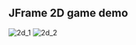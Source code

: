 ## JFrame 2D game demo 

![2d_1](https://github.com/user-attachments/assets/30f0e71d-3fcc-4140-a3cb-0b4bc30706e4)
![2d_2](https://github.com/user-attachments/assets/9ad13002-3cde-4521-8d23-634f7078afaa)
